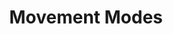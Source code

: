 ---
title: "Movement Modes"

ability:
  description: |
    Creatures may have modes of movement other than walking and running. These are natural, not magical, unless specifically noted in a monster description.

    _Burrow:_ A creature with a burrow speed can tunnel through dirt, but not through rock unless the descriptive text says otherwise. Creatures cannot charge or run while burrowing. Most burrowing creatures do not leave behind tunnels other creatures can use (either because the material they tunnel through fills in behind them or because they do not actually dislocate any material when burrowing); see the individual creature descriptions for details.

    _Climb:_ A creature with a climb speed has a +8 racial bonus on all {% skill_link climb %} checks. The creature must make a {% skill_link climb %} check to climb any wall or slope with a DC of more than 0, but it always can choose to take 10 even if rushed or threatened while climbing. The creature climbs at the given speed while climbing. If it chooses an accelerated climb it moves at double the given climb speed (or its base land speed, whichever is lower) and makes a single {% skill_link climb %} check at a -5 penalty. Creatures cannot run while climbing. A creature retains its Dexterity bonus to Armor Class (if any) while climbing, and opponents get no special bonus on their attacks against a climbing creature.

    _Fly:_ A creature with a fly speed can move through the air at the indicated speed if carrying no more than a light load. (Note that medium armor does not necessarily constitute a medium load.) All fly speeds include a parenthetical note indicating maneuverability, as follows:

     * Perfect: The creature can perform almost any aerial maneuver it wishes. It moves through the air as well as a human moves over smooth ground.
     * Good: The creature is very agile in the air (like a housefly or a hummingbird), but cannot change direction as readily as those with perfect maneuverability.
     * Average: The creature can fly as adroitly as a small bird.
     * Poor: The creature flies as well as a very large bird.
     * Clumsy: The creature can barely maneuver at all.

    A creature that flies can make dive attacks. A dive attack works just like a charge, but the diving creature must move a minimum of 30 feet and descend at least 10 feet. It can make only claw or talon attacks, but these deal double damage. A creature can use the run action while flying, provided it flies in a straight line.

    _Swim:_ A creature with a swim speed can move through water at its swim speed without making {% skill_link swim %} checks. It has a +8 racial bonus on any {% skill_link swim %} check to perform some special action or avoid a hazard. The creature can always can choose to take 10 on a {% skill_link swim %} check, even if distracted or endangered. The creature can use the run action while swimming, provided it swims in a straight line.
---
